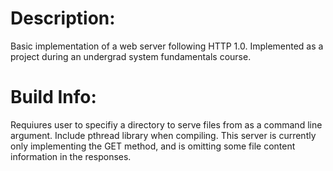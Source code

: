 # Description:
Basic implementation of a web server following HTTP 1.0. Implemented as a project during an undergrad system fundamentals course.

# Build Info:
Requiures user to specifiy a directory to serve files from as a command line argument.
Include pthread library when compiling.
This server is currently only implementing the GET method, and is omitting some file content information in the responses.
